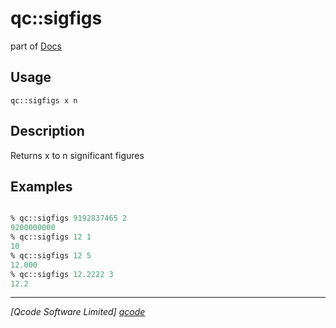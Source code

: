 qc::sigfigs
===========

part of [Docs](.)

Usage
-----
`
        qc::sigfigs x n
    `

Description
-----------
Returns x to n significant figures

Examples
--------
```tcl

% qc::sigfigs 9192837465 2
9200000000
% qc::sigfigs 12 1
10
% qc::sigfigs 12 5
12.000
% qc::sigfigs 12.2222 3
12.2
```

----------------------------------
*[Qcode Software Limited] [qcode]*

[qcode]: www.qcode.co.uk "Qcode Software"